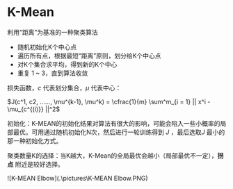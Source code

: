 # K-Mean



利用“距离”为基准的一种聚类算法



+ 随机初始化K个中心点
+ 遍历所有点，根据最短“距离”原则，划分给K个中心点
+ 对K个集合求平均，得到新的K个中心
+ 重复 1 ~ 3，直到算法收敛



损失函数，$c$ 代表划分集合，$\mu$ 代表中心：

$J(c^1, c2, ……, \mu^{k-1}, \mu^k) = \cfrac{1}{m} \sum^m_{i = 1} || x^i - \mu_{c^{(i)}} ||^2$



初始化：K-MEAN的初始化结果对算法有很大的影响，可能会陷入一些小概率的局部最优。可用通过随机初始化N次，然后进行一轮训练得到 $J$ ，最后选取$J$ 最小的那一种初始化方式。



聚类数量K的选择：当K越大，K-Mean的全局最优会越小（局部最优不一定），**拐点** 附近是较好选择。

![K-MEAN Elbow](.\pictures\K-MEAN Elbow.PNG)

